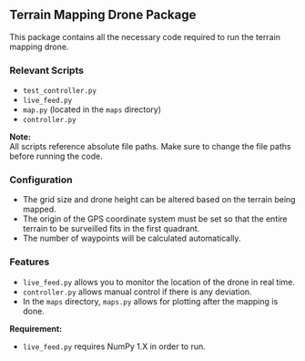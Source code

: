## Terrain Mapping Drone Package

This package contains all the necessary code required to run the terrain mapping drone.

### Relevant Scripts

- `test_controller.py`
- `live_feed.py`
- `map.py` (located in the `maps` directory)
- `controller.py`

**Note:**  
All scripts reference absolute file paths. Make sure to change the file paths before running the code.

### Configuration

- The grid size and drone height can be altered based on the terrain being mapped.
- The origin of the GPS coordinate system must be set so that the entire terrain to be surveilled fits in the first quadrant.
- The number of waypoints will be calculated automatically.

### Features

- `live_feed.py` allows you to monitor the location of the drone in real time.
- `controller.py` allows manual control if there is any deviation.
- In the `maps` directory, `maps.py` allows for plotting after the mapping is done.

**Requirement:**  
- `live_feed.py` requires NumPy 1.X in order to run.
